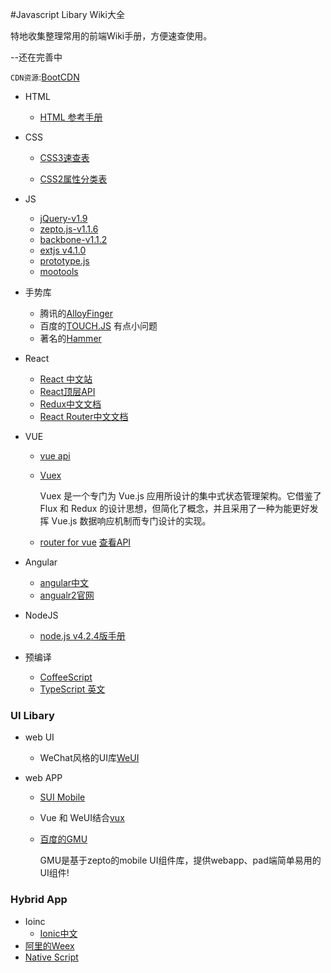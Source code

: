 #Javascript Libary Wiki大全


特地收集整理常用的前端Wiki手册，方便速查使用。

--还在完善中

`CDN资源`:[BootCDN](http://www.bootcdn.cn/)


*	HTML
	*	[HTML 参考手册](http://www.w3school.com.cn/tags/index.asp)


*	CSS
	*	[CSS3速查表](http://www.css88.com/book/css/css3-quicksearch.htm)
	
	*	[CSS2属性分类表](http://tool.oschina.net/apidocs/apidoc?api=css2)

*	JS
	*	[jQuery-v1.9](http://www.css88.com/jqapi-1.9/)
	*	[zepto.js-v1.1.6](http://www.css88.com/doc/zeptojs/)
	*	[backbone-v1.1.2](http://www.css88.com/doc/backbone/)
	*	[extjs v4.1.0](http://extjs-doc-cn.github.io/ext4api/)
	*	[prototype.js](http://thinhunan.cnblogs.com/archive/2006/04/01/DeveloperNotesForPrototype.html)
	*	[mootools](http://www.chinamootools.com/)
*	手势库
	*	腾讯的[AlloyFinger](https://github.com/AlloyTeam/AlloyFinger)
	*	百度的[TOUCH.JS](http://touch.code.baidu.com/)  有点小问题
	*	著名的[Hammer](http://hammerjs.github.io/)
			
*	React
	*	[React 中文站](http://reactjs.cn/)	
	*	[React顶层API](http://reactjs.cn/react/docs/top-level-api.html)
	*	[Redux中文文档](http://cn.redux.js.org/)	
	*	[React Router中文文档](http://react-guide.github.io/react-router-cn/)
	
*	VUE
	*	[vue api](http://cn.vuejs.org/api/)	
	*	[Vuex](https://github.com/vuejs/vuex/blob/master/docs/zh-cn/intro.md)
		
		Vuex 是一个专门为 Vue.js 应用所设计的集中式状态管理架构。它借鉴了 Flux 和 Redux 的设计思想，但简化了概念，并且采用了一种为能更好发挥 Vue.js 数据响应机制而专门设计的实现。
	*	[router for vue](https://github.com/vuejs/vue-router)   [查看API](http://router.vuejs.org/zh-cn/index.html)

*	Angular
	*	[angular中文](http://www.apjs.net/)
	*	[angualr2官网](https://angular.io/)


*	NodeJS
	*	[node.js v4.2.4版手册](http://nodeapi.ucdok.com/)		

*	预编译
	*	[CoffeeScript](http://coffee-script.org/)
	*	[TypeScript 英文](http://www.typescriptlang.org/docs/tutorial.html)

### UI Libary

*	web UI
	*	WeChat风格的UI库[WeUI](https://github.com/weui/weui)	

*	web APP
	*	[SUI Mobile](http://m.sui.taobao.org/)	
	*	Vue 和 WeUI结合[vux](https://github.com/airyland/vux)
	*	[百度的GMU](http://gmu.baidu.com/)
	
		GMU是基于zepto的mobile UI组件库，提供webapp、pad端简单易用的UI组件!


### Hybrid App	
*	Ioinc
	*	[Ionic中文](http://www.ionic.wang/js_doc-index.html)
*	[阿里的Weex](http://alibaba.github.io/weex/)
*	[Native Script](https://www.nativescript.org/)			
